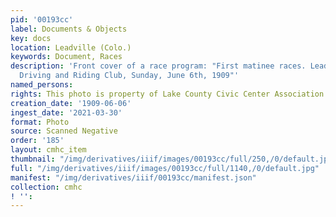 ```yaml
---
pid: '00193cc'
label: Documents & Objects
key: docs
location: Leadville (Colo.)
keywords: Document, Races
description: 'Front cover of a race program: "First matinee races. Leadville Gentlemens''
  Driving and Riding Club, Sunday, June 6th, 1909"'
named_persons: 
rights: This photo is property of Lake County Civic Center Association.
creation_date: '1909-06-06'
ingest_date: '2021-03-30'
format: Photo
source: Scanned Negative
order: '185'
layout: cmhc_item
thumbnail: "/img/derivatives/iiif/images/00193cc/full/250,/0/default.jpg"
full: "/img/derivatives/iiif/images/00193cc/full/1140,/0/default.jpg"
manifest: "/img/derivatives/iiif/00193cc/manifest.json"
collection: cmhc
! '': 
---
```

